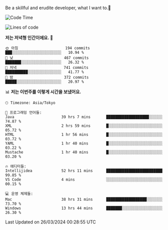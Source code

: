 Be a skillful and erudite developer, what I want to.👶

<!--START_SECTION:waka-->
![Code Time](http://img.shields.io/badge/Code%20Time-595%20hrs%2054%20mins-blue)

![Lines of code](https://img.shields.io/badge/%EC%A0%80%EB%8A%94%20%EC%97%AC%ED%83%9C%EA%B9%8C%EC%A7%80%20-1.1%20million%20%EC%A4%84%EC%9D%98%20%EC%BD%94%EB%93%9C%EB%A5%BC%20%EC%9E%91%EC%84%B1%ED%96%88%EC%96%B4%EC%9A%94.-blue)

**저는 저녁형 인간이에요. 🦉** 

```text
🌞 아침                     194 commits         ███░░░░░░░░░░░░░░░░░░░░░░   10.94 % 
🌆 낮　                     467 commits         ███████░░░░░░░░░░░░░░░░░░   26.32 % 
🌃 저녁                     741 commits         ██████████░░░░░░░░░░░░░░░   41.77 % 
🌙 밤　                     372 commits         █████░░░░░░░░░░░░░░░░░░░░   20.97 % 
```


📊 **저는 이번주를 이렇게 시간을 보냈어요.** 

```text
🕑︎ Timezone: Asia/Tokyo

💬 프로그래밍 언어들: 
Java                     39 hrs 7 mins       ███████████████████░░░░░░   74.87 % 
XML                      2 hrs 59 mins       █░░░░░░░░░░░░░░░░░░░░░░░░   05.72 % 
HTML                     1 hr 56 mins        █░░░░░░░░░░░░░░░░░░░░░░░░   03.72 % 
YAML                     1 hr 40 mins        █░░░░░░░░░░░░░░░░░░░░░░░░   03.22 % 
Mustache                 1 hr 40 mins        █░░░░░░░░░░░░░░░░░░░░░░░░   03.20 % 

🔥 에디터들: 
Intellijidea             52 hrs 11 mins      █████████████████████████   99.85 % 
VS Code                  4 mins              ░░░░░░░░░░░░░░░░░░░░░░░░░   00.15 % 

💻 운영 체제들: 
Mac                      38 hrs 31 mins      ██████████████████░░░░░░░   73.70 % 
Windows                  13 hrs 44 mins      ███████░░░░░░░░░░░░░░░░░░   26.30 % 
```


 Last Updated on 26/03/2024 00:28:55 UTC
<!--END_SECTION:waka-->
